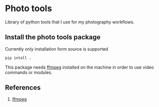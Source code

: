 # Photo tools

Library of python tools that I use for my photography workflows.

## Install the photo tools package

Currently only installation form source is supported

```bash
pip intall .
```

This package needs [ffmpeg](https://ffmpeg.org/download.html) installed on the machine in order to use video commands or modules.

## References

1. [ffmpeg](https://ffmpeg.org/download.html)
